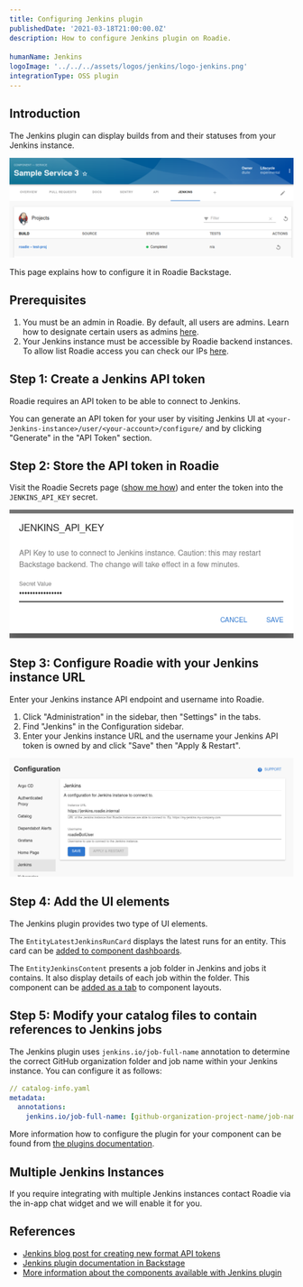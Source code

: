 ```yaml
---
title: Configuring Jenkins plugin
publishedDate: '2021-03-18T21:00:00.0Z'
description: How to configure Jenkins plugin on Roadie.

humanName: Jenkins
logoImage: '../../../assets/logos/jenkins/logo-jenkins.png'
integrationType: OSS plugin
---
```


## Introduction

The Jenkins plugin can display builds from and their statuses from your Jenkins instance.

![Jenkins Overview Content](./jenkins_overview.png)

This page explains how to configure it in Roadie Backstage.

## Prerequisites

1. You must be an admin in Roadie. By default, all users are admins. Learn how to designate certain users as admins [here](/docs/getting-started/create-admin-group/).
2. Your Jenkins instance must be accessible by Roadie backend instances. To allow list Roadie access you can check our IPs [here](/docs/details/allowlisting-roadie-traffic/).  


## Step 1: Create a Jenkins API token

Roadie requires an API token to be able to connect to Jenkins.

You can generate an API token for your user by visiting Jenkins UI at `<your-Jenkins-instance>/user/<your-account>/configure/` and by clicking "Generate" in the "API Token" section.

## Step 2: Store the API token in Roadie

Visit the Roadie Secrets page ([show me how](/docs/details/setting-secrets/)) and enter the token into the `JENKINS_API_KEY` secret.

![Set jenkins-api-key via UI](./jenkins_secret.png)


## Step 3: Configure Roadie with your Jenkins instance URL

Enter your Jenkins instance API endpoint and username into Roadie.

1. Click "Administration" in the sidebar, then "Settings" in the tabs.
2. Find "Jenkins" in the Configuration sidebar.
3. Enter your Jenkins instance URL and the username your Jenkins API token is owned by and click "Save" then "Apply & Restart".

![Set Jenkins Config](./jenkins_settings.png)


## Step 4: Add the UI elements

The Jenkins plugin provides two type of UI elements.


The `EntityLatestJenkinsRunCard` displays the latest runs for an entity.
This card can be [added to component dashboards](/docs/getting-started/updating-the-ui/#updating-dashboards).


The `EntityJenkinsContent` presents a job folder in Jenkins and jobs it contains. It also display details of each job within the folder.
This component can be [added as a tab](/docs/getting-started/updating-the-ui#updating-tabs) to component layouts.


## Step 5: Modify your catalog files to contain references to Jenkins jobs

The Jenkins plugin uses `jenkins.io/job-full-name` annotation to determine the correct GitHub organization folder and job name within your Jenkins instance.
You can configure it as follows:

```yaml
// catalog-info.yaml
metadata:
  annotations:
    jenkins.io/job-full-name: [github-organization-project-name/job-name]

```

More information how to configure the plugin for your component can be found from [the plugins documentation](/backstage/plugins/jenkins/).


## Multiple Jenkins Instances

If you require integrating with multiple Jenkins instances contact Roadie via the in-app chat widget and we will enable it for you.

## References

- [Jenkins blog post for creating new format API tokens](https://www.jenkins.io/blog/2018/07/02/new-api-token-system/#new-approach)
- [Jenkins plugin documentation in Backstage](https://github.com/backstage/backstage/tree/master/plugins/jenkins-backend#defaultjenkinsinfoprovider)
- [More information about the components available with Jenkins plugin](https://github.com/backstage/backstage/tree/master/plugins/jenkins)
